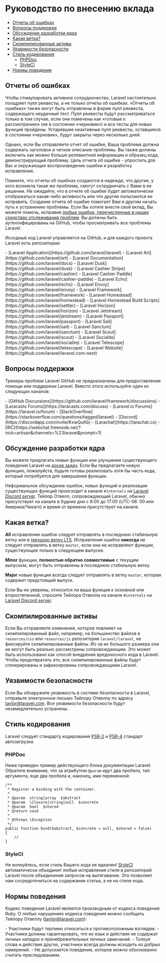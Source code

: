 # Руководство по внесению вклада

- [Отчеты об ошибках](#bug-reports)
- [Вопросы поддержки](#support-questions)
- [Обсуждение разработки ядра](#core-development-discussion)
- [Какая ветка?](#which-branch)
- [Скомпилированные активы](#compiled-assets)
- [Уязвимости безопасности](#security-vulnerabilities)
- [Стиль кодирования](#coding-style)
    - [PHPDoc](#phpdoc)
    - [StyleCI](#styleci)
- [Нормы поведения](#code-of-conduct)

<a name="bug-reports"></a>
## Отчеты об ошибках

Чтобы стимулировать активное сотрудничество, Laravel настоятельно поощряет пулл реквесты, а не только отчеты об ошибках. «Отчеты об ошибках» также могут быть отправлены в форме пулл реквеста, содержащего неудачный тест. Пулл реквесты будут рассматриваться только в том случае, если они помечены как «готовые к рассмотрению» (не в состоянии «черновик») и все тесты для новых функций пройдены. Устаревшие неактивные пулл реквесты, оставшиеся в состоянии «черновик», будут закрыты через несколько дней.

Однако, если Вы отправляете отчет об ошибке, Ваша проблема должна содержать заголовок и четкое описание проблемы. Вы также должны включить как можно больше релевантной информации и образец кода, демонстрирующий проблему. Цель отчета об ошибке - упростить для Вас и окружающих воспроизведение ошибки и разработку исправления.

Помните, что отчеты об ошибках создаются в надежде, что другие, у кого возникла такая же проблема, смогут сотрудничать с Вами в ее решении. Не ожидайте, что в отчете об ошибке будет автоматически отображаться какая-либо активность или что другие попытаются ее исправить. Создание отчета об ошибке помогает Вам и другим начать путь к устранению проблемы. Если Вы хотите внести свой вклад, Вы можете помочь, исправив [любые ошибки, перечисленные в наших средствах отслеживания проблем](https://github.com/issues?q=is%3Aopen+is%3Aissue+label%3Abug+user%3Alaravel). Вы должны быть аутентифицированы на GitHub, чтобы просматривать все проблемы Laravel.

Исходный код Laravel управляется на GitHub, и для каждого проекта Laravel есть репозитории:

<div class="content-list" markdown="1">
- [Laravel Application](https://github.com/laravel/laravel)
- [Laravel Art](https://github.com/laravel/art)
- [Laravel Documentation](https://github.com/laravel/docs)
- [Laravel Dusk](https://github.com/laravel/dusk)
- [Laravel Cashier Stripe](https://github.com/laravel/cashier)
- [Laravel Cashier Paddle](https://github.com/laravel/cashier-paddle)
- [Laravel Echo](https://github.com/laravel/echo)
- [Laravel Envoy](https://github.com/laravel/envoy)
- [Laravel Framework](https://github.com/laravel/framework)
- [Laravel Homestead](https://github.com/laravel/homestead)
- [Laravel Homestead Build Scripts](https://github.com/laravel/settler)
- [Laravel Horizon](https://github.com/laravel/horizon)
- [Laravel Jetstream](https://github.com/laravel/jetstream)
- [Laravel Passport](https://github.com/laravel/passport)
- [Laravel Sail](https://github.com/laravel/sail)
- [Laravel Sanctum](https://github.com/laravel/sanctum)
- [Laravel Scout](https://github.com/laravel/scout)
- [Laravel Socialite](https://github.com/laravel/socialite)
- [Laravel Telescope](https://github.com/laravel/telescope)
- [Laravel Website](https://github.com/laravel/laravel.com-next)
</div>

<a name="support-questions"></a>
## Вопросы поддержки

Трекеры проблем Laravel GitHub не предназначены для предоставления помощи или поддержки Laravel. Вместо этого используйте один из следующих каналов:

<div class="content-list" markdown="1">
- [GitHub Discussions](https://github.com/laravel/framework/discussions)
- [Laracasts Forums](https://laracasts.com/discuss)
- [Laravel.io Forums](https://laravel.io/forum)
- [StackOverflow](https://stackoverflow.com/questions/tagged/laravel)
- [Discord](https://discordapp.com/invite/KxwQuKb)
- [Larachat](https://larachat.co)
- [IRC](https://webchat.freenode.net/?nick=artisan&channels=%23laravel&prompt=1)
</div>

<a name="core-development-discussion"></a>
## Обсуждение разработки ядра

Вы можете предлагать новые функции или улучшения существующего поведения Laravel на [доске задач](https://github.com/laravel/ideas/issues). Если Вы предлагаете новую функцию, пожалуйста, будьте готовы реализовать хотя бы часть кода, который потребуется для завершения функции.

Неформальное обсуждение ошибок, новых функций и реализации существующих функций происходит в канале `#internals` на [Laravel Discord server](https://discordapp.com/invite/mPZNm7A). Тейлор Отвелл, сопровождающий Laravel, обычно присутствует на канале в будние дни с 8:00 до 17:00 (UTC-06: 00 или Америка/Чикаго) и время от времени присутствует на канале.

<a name="which-branch"></a>
## Какая ветка?

**All** исправления ошибок следует отправлять в последнюю стабильную ветку или в [текущую ветку LTS](/docs/{{version}}/releases#support-policy). Исправления ошибок **никогда** не следует отправлять в ветку `master`, если они не исправляют функции, существующие только в следующем выпуске.

**Minor** функции, **полностью обратно совместимые** с текущим выпуском, могут быть отправлены в последнюю стабильную ветку.

**Major** новые функции всегда следует отправлять в ветку `master`, которая содержит предстоящий выпуск.

Если Вы не уверены, относится ли ваша функция к основной или второстепенной, спросите Тейлора Отвелла на канале `#internals` на [Laravel Discord server](https://discordapp.com/invite/mPZNm7A).

<a name="compiled-assets"></a>
## Скомпилированные активы

Если Вы отправляете изменение, которое повлияет на скомпилированный файл, например, на большинство файлов в `resources/css` или `resources/js` репозитория `laravel/laravel`, не фиксируйте скомпилированные файлы. Из-за их большого размера они не могут быть реально рассмотрены сопровождающим. Это может быть использовано как способ внедрения вредоносного кода в Laravel. Чтобы предотвратить это, все скомпилированные файлы будут сгенерированы и зафиксированы сопровождающими Laravel.

<a name="security-vulnerabilities"></a>
## Уязвимости безопасности

Если Вы обнаружите уязвимость в системе безопасности в Laravel, отправьте электронное письмо Тейлору Отвеллу по адресу <a href="mailto:taylor@laravel.com">taylor@laravel.com</a>. Все уязвимости безопасности будут незамедлительно устранены.

<a name="coding-style"></a>
## Стиль кодирования

Laravel следует стандарту кодирования [PSR-2](https://github.com/php-fig/fig-standards/blob/master/accepted/PSR-2-coding-style-guide.md) и [PSR-4](https://github.com/php-fig/fig-standards/blob/master/accepted/PSR-4-autoloader.md) стандарт автозагрузки.

<a name="phpdoc"></a>
### PHPDoc

Ниже приведен пример действующего блока документации Laravel. Обратите внимание, что за атрибутом `@param` идут два пробела, тип аргумента, еще два пробела и, наконец, имя переменной:

    /**
     * Register a binding with the container.
     *
     * @param  string|array  $abstract
     * @param  \Closure|string|null  $concrete
     * @param  bool  $shared
     * @return void
     *
     * @throws \Exception
     */
    public function bind($abstract, $concrete = null, $shared = false)
    {
        //
    }

<a name="styleci"></a>
### StyleCI

Не волнуйтесь, если стиль Вашего кода не идеален! [StyleCI](https://styleci.io/) автоматически объединит любые исправления стиля в репозиторий Laravel после объединения запросов на вытягивание. Это позволяет нам сосредоточиться на содержании статьи, а не на стиле кода.

<a name="code-of-conduct"></a>
## Нормы поведения

Кодекс поведения Laravel является производным от кодекса поведения Ruby. О любых нарушениях кодекса поведения можно сообщить Тейлору Отвеллу (taylor@laravel.com):

<div class="content-list" markdown="1">
- Участники будут терпимо относиться к противоположным взглядам.
- Участники должны гарантировать, что их язык и действия не содержат личных нападок и пренебрежительных личных замечаний.
- Толкуя слова и действия других, участники всегда должны исходить из добрых намерений.
- Не допускается поведение, которое можно обоснованно считать преследованием.
</div>

